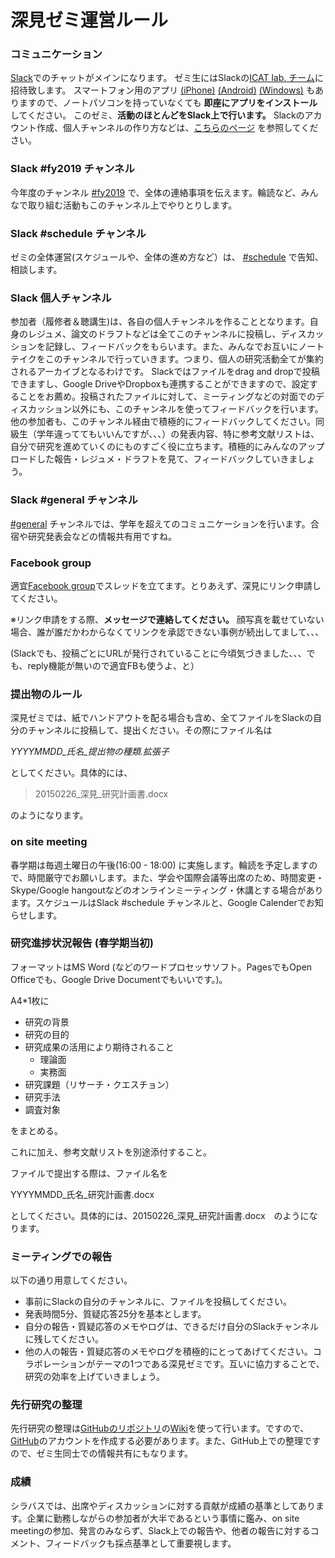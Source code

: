 # 深見ゼミ運営ルール

### コミュニケーション
[Slack](https://slack.com/)でのチャットがメインになります。
ゼミ生にはSlackの[ICAT lab. チーム](https://icatlab.slack.com/)に招待致します。
スマートフォン用のアプリ
[(iPhone)](https://itunes.apple.com/jp/app/slack-team-communication/id618783545?mt=8)
[(Android)](https://play.google.com/store/apps/details?id=com.Slack)
[(Windows)](http://www.itmedia.co.jp/news/articles/1503/19/news102.html)
もありますので、ノートパソコンを持っていなくても __即座にアプリをインストール__ してください。
このゼミ、__活動のほとんどをSlack上で行います。__
Slackのアカウント作成、個人チャンネルの作り方などは、[こちらのページ](https://github.com/icat-lab/icat_lab/blob/master/setup.md#slack) を参照してください。

### Slack #fy2019 チャンネル
今年度のチャンネル [#fy2019](https://icatlab.slack.com/messages/fy2019/team/) で、全体の連絡事項を伝えます。輪読など、みんなで取り組む活動もこのチャンネル上でやりとりします。

### Slack #schedule チャンネル
ゼミの全体運営(スケジュールや、全体の進め方など）は、 [#schedule](https://icatlab.slack.com/messages/schedule/team/) で告知、相談します。

### Slack 個人チャンネル
参加者（履修者＆聴講生)は、各自の個人チャンネルを作ることとなります。自身のレジュメ、論文のドラフトなどは全てこのチャンネルに投稿し、ディスカッションを記録し、フィードバックをもらいます。また、みんなでお互いにノートテイクをこのチャンネルで行っていきます。つまり、個人の研究活動全てが集約されるアーカイブとなるわけです。
Slackではファイルをdrag and dropで投稿できますし、Google DriveやDropboxも連携することができますので、設定することをお薦め。投稿されたファイルに対して、ミーティングなどの対面でのディスカッション以外にも、このチャンネルを使ってフィードバックを行います。他の参加者も、このチャンネル経由で積極的にフィードバックしてください。同級生（学年違っててもいいんですが、、、）の発表内容、特に参考文献リストは、自分で研究を進めていくのにものすごく役に立ちます。積極的にみんなのアップロードした報告・レジュメ・ドラフトを見て、フィードバックしていきましょう。

### Slack #general チャンネル
[#general](https://icatlab.slack.com/messages/general/team/) チャンネルでは、学年を超えてのコミュニケーションを行います。合宿や研究発表会などの情報共有用ですね。

### Facebook group
適宜[Facebook group](https://www.facebook.com/groups/icatlabFY2015/)でスレッドを立てます。とりあえず、深見にリンク申請してください。

※リンク申請をする際、__メッセージで連絡してください。__ 顔写真を載せていない場合、誰が誰だかわからなくてリンクを承認できない事例が続出してまして、、、

(Slackでも、投稿ごとにURLが発行されていることに今頃気づきました、、、でも、reply機能が無いので適宜FBも使うよ、と）

### 提出物のルール
深見ゼミでは、紙でハンドアウトを配る場合も含め、全てファイルをSlackの自分のチャンネルに投稿して、提出ください。その際にファイル名は

_YYYYMMDD_氏名_提出物の種類.拡張子_

としてください。具体的には、
> 20150226_深見_研究計画書.docx

のようになります。



### on site meeting
春学期は毎週土曜日の午後(16:00 - 18:00) に実施します。輪読を予定しますので、時間厳守でお願いします。また、学会や国際会議等出席のため、時間変更・Skype/Google hangoutなどのオンラインミーティング・休講とする場合があります。スケジュールはSlack #schedule チャンネルと、Google Calenderでお知らせします。

### 研究進捗状況報告 (春学期当初)
フォーマットはMS Word (などのワードプロセッサソフト。PagesでもOpen Officeでも、Google Drive Documentでもいいです。)。

A4*1枚に

* 研究の背景
* 研究の目的
* 研究成果の活用により期待されること
  * 理論面
  * 実務面
* 研究課題（リサーチ・クエスチョン）
* 研究手法
* 調査対象

をまとめる。

これに加え、参考文献リストを別途添付すること。

ファイルで提出する際は、ファイル名を

YYYYMMDD_氏名_研究計画書.docx

としてください。具体的には、20150226_深見_研究計画書.docx　のようになります。

### ミーティングでの報告
以下の通り用意してください。  
* 事前にSlackの自分のチャンネルに、ファイルを投稿してください。
* 発表時間5分、質疑応答25分を基本とします。
* 自分の報告・質疑応答のメモやログは、できるだけ自分のSlackチャンネルに残してください。
* 他の人の報告・質疑応答のメモやログを積極的にとってあげてください。コラボレーションがテーマの1つである深見ゼミです。互いに協力することで、研究の効率を上げていきましょう。

### 先行研究の整理
先行研究の整理は[GitHubのリポジトリ](https://github.com/icat-lab/refnetwork)の[Wiki](https://github.com/icat-lab/refnetwork/wiki)を使って行います。ですので、[GitHub](https://github.com/)のアカウントを作成する必要があります。また、GitHub上での整理ですので、ゼミ生同士での情報共有にもなります。

### 成績
シラバスでは、出席やディスカッションに対する貢献が成績の基準としてあります。企業に勤務しながらの参加者が大半であるという事情に鑑み、on site meetingの参加、発言のみならず、Slack上での報告や、他者の報告に対するコメント、フィードバックも採点基準として重要視します。

